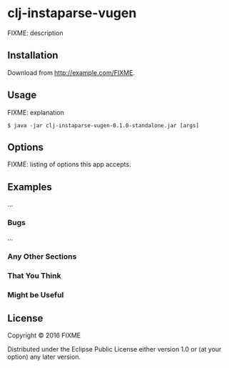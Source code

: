 # clj-instaparse-vugen

FIXME: description

## Installation

Download from http://example.com/FIXME.

## Usage

FIXME: explanation

    $ java -jar clj-instaparse-vugen-0.1.0-standalone.jar [args]

## Options

FIXME: listing of options this app accepts.

## Examples

...

### Bugs

...

### Any Other Sections
### That You Think
### Might be Useful

## License

Copyright © 2016 FIXME

Distributed under the Eclipse Public License either version 1.0 or (at
your option) any later version.
